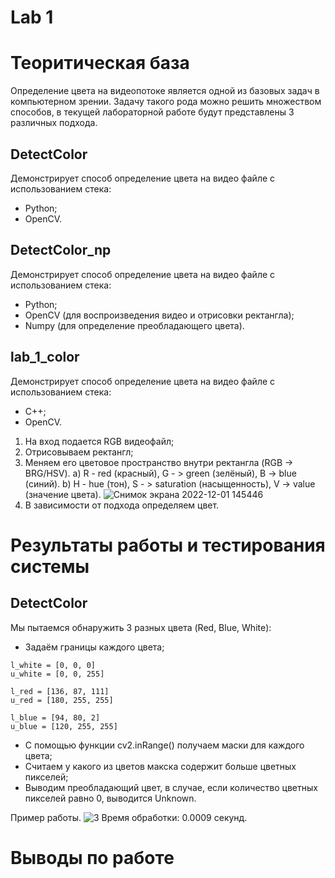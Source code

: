 # Lab 1
# Теоритическая база
Определение цвета на видеопотоке является одной из базовых задач в компьютерном зрении. Задачу такого рода можно решить множеством способов, в текущей лабораторной работе будут представлены 3 различных подхода.
## DetectColor
Демонстрирует способ определение цвета на видео файле с использованием стека:
 * Python;
 * OpenCV.
## DetectColor_np
Демонстрирует способ определение цвета на видео файле с использованием стека:
 * Python;
 * OpenCV (для воспроизведения видео и отрисовки ректангла);
 * Numpy (для определение преобладающего цвета).
 ## lab_1_color
 Демонстрирует способ определение цвета на видео файле с использованием стека:
 * C++;
 * OpenCV.



1. На вход подается RGB видеофайл;
2. Отрисовываем ректангл;
3. Меняем его цветовое пространство внутри ректангла (RGB -> BRG/HSV). 
    a) R - red (красный), G - > green (зелёный), B -> blue (синий). 
    b) H - hue (тон), S - > saturation (насыщенность), V -> value (значение цвета).
   ![Снимок экрана 2022-12-01 145446](https://user-images.githubusercontent.com/82668230/205046916-a2a4b72c-405f-4308-8547-321f29f192db.jpg)
4. В зависимости от подхода определяем цвет.

# Результаты работы и тестирования системы
## DetectColor
Мы пытаемся обнаружить 3 разных цвета (Red, Blue, White):
 * Задаём границы каждого цвета;
  ```
l_white = [0, 0, 0]
u_white = [0, 0, 255]

l_red = [136, 87, 111]
u_red = [180, 255, 255]

l_blue = [94, 80, 2]
u_blue = [120, 255, 255]
```
* C помощью функции cv2.inRange() получаем маски для каждого цвета;
* Считаем у какого из цветов макска содержит больше цветных пикселей;
* Выводим преобладающий цвет, в случае, если количество цветных пикселей равно 0, выводится Unknown.

Пример работы.
![3](https://user-images.githubusercontent.com/82668230/205050576-9187b2f4-eb2c-4031-9bb8-ba19fe48ead8.jpg)
Время обработки: 0.0009 секунд.




# Выводы по работе

